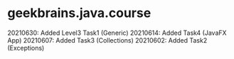 # geekbrains.java.course
20210630: Added Level3 Task1 (Generic)
20210614: Added Task4 (JavaFX App)
20210607: Added Task3 (Collections)
20210602: Added Task2 (Exceptions)
